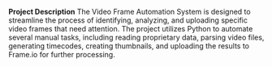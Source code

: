 **Project Description**
  The Video Frame Automation System is designed to streamline the process of identifying, analyzing, and uploading specific video frames that need attention. The project utilizes Python to automate several manual tasks, including reading proprietary data, parsing video files, generating timecodes, creating thumbnails, and uploading the results to Frame.io for further processing.

